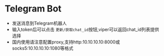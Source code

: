 # Telegram Bot

+ 发送消息到Telegram机器人
+ 输入token后可以点击 `更新/获取chat_id`按钮,viper可以返回chat_id列表提供选择
+ 国内使用请注意配置proxy,支持http:10.10.10.10:8000或socks5:10.10.10.10:1080等格式
